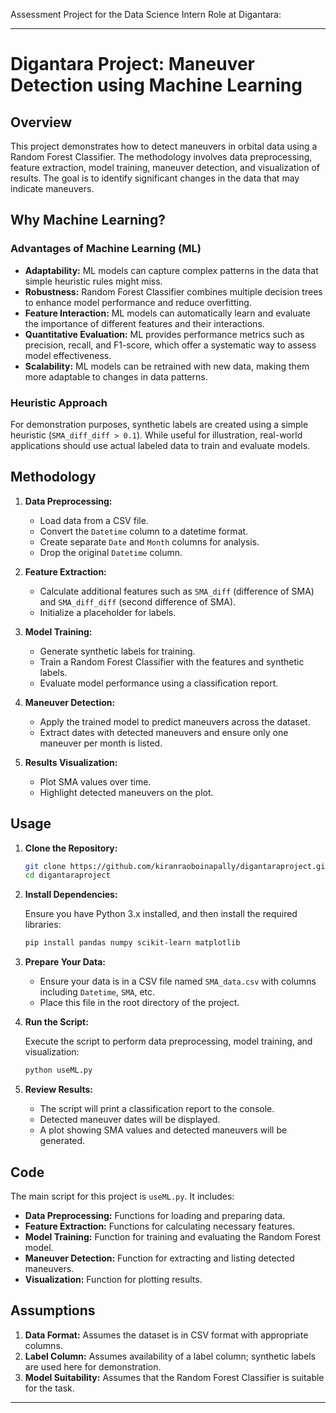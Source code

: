  Assessment Project for the Data Science Intern Role at Digantara:

---

# Digantara Project: Maneuver Detection using Machine Learning

## Overview

This project demonstrates how to detect maneuvers in orbital data using a Random Forest Classifier. The methodology involves data preprocessing, feature extraction, model training, maneuver detection, and visualization of results. The goal is to identify significant changes in the data that may indicate maneuvers.

## Why Machine Learning?

### Advantages of Machine Learning (ML)

- **Adaptability:** ML models can capture complex patterns in the data that simple heuristic rules might miss.
- **Robustness:** Random Forest Classifier combines multiple decision trees to enhance model performance and reduce overfitting.
- **Feature Interaction:** ML models can automatically learn and evaluate the importance of different features and their interactions.
- **Quantitative Evaluation:** ML provides performance metrics such as precision, recall, and F1-score, which offer a systematic way to assess model effectiveness.
- **Scalability:** ML models can be retrained with new data, making them more adaptable to changes in data patterns.

### Heuristic Approach

For demonstration purposes, synthetic labels are created using a simple heuristic (`SMA_diff_diff > 0.1`). While useful for illustration, real-world applications should use actual labeled data to train and evaluate models.

## Methodology

1. **Data Preprocessing:**
   - Load data from a CSV file.
   - Convert the `Datetime` column to a datetime format.
   - Create separate `Date` and `Month` columns for analysis.
   - Drop the original `Datetime` column.

2. **Feature Extraction:**
   - Calculate additional features such as `SMA_diff` (difference of SMA) and `SMA_diff_diff` (second difference of SMA).
   - Initialize a placeholder for labels.

3. **Model Training:**
   - Generate synthetic labels for training.
   - Train a Random Forest Classifier with the features and synthetic labels.
   - Evaluate model performance using a classification report.

4. **Maneuver Detection:**
   - Apply the trained model to predict maneuvers across the dataset.
   - Extract dates with detected maneuvers and ensure only one maneuver per month is listed.

5. **Results Visualization:**
   - Plot SMA values over time.
   - Highlight detected maneuvers on the plot.

## Usage

1. **Clone the Repository:**

   ```bash
   git clone https://github.com/kiranraoboinapally/digantaraproject.git
   cd digantaraproject
   ```

2. **Install Dependencies:**

   Ensure you have Python 3.x installed, and then install the required libraries:

   ```bash
   pip install pandas numpy scikit-learn matplotlib
   ```

3. **Prepare Your Data:**

   - Ensure your data is in a CSV file named `SMA_data.csv` with columns including `Datetime`, `SMA`, etc.
   - Place this file in the root directory of the project.

4. **Run the Script:**

   Execute the script to perform data preprocessing, model training, and visualization:

   ```bash
   python useML.py
   ```

5. **Review Results:**

   - The script will print a classification report to the console.
   - Detected maneuver dates will be displayed.
   - A plot showing SMA values and detected maneuvers will be generated.

## Code

The main script for this project is `useML.py`. It includes:

- **Data Preprocessing:** Functions for loading and preparing data.
- **Feature Extraction:** Functions for calculating necessary features.
- **Model Training:** Function for training and evaluating the Random Forest model.
- **Maneuver Detection:** Function for extracting and listing detected maneuvers.
- **Visualization:** Function for plotting results.

## Assumptions

1. **Data Format:** Assumes the dataset is in CSV format with appropriate columns.
2. **Label Column:** Assumes availability of a label column; synthetic labels are used here for demonstration.
3. **Model Suitability:** Assumes that the Random Forest Classifier is suitable for the task.




---

 



